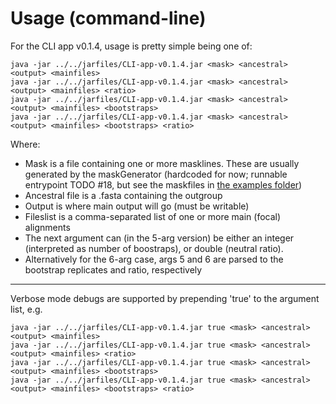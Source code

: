 # Usage (command-line)

For the CLI app v0.1.4, usage is pretty simple being one of:

```
java -jar ../../jarfiles/CLI-app-v0.1.4.jar <mask> <ancestral> <output> <mainfiles>
java -jar ../../jarfiles/CLI-app-v0.1.4.jar <mask> <ancestral> <output> <mainfiles> <ratio>
java -jar ../../jarfiles/CLI-app-v0.1.4.jar <mask> <ancestral> <output> <mainfiles> <bootstraps>
java -jar ../../jarfiles/CLI-app-v0.1.4.jar <mask> <ancestral> <output> <mainfiles> <bootstraps> <ratio>
```

Where:
 - Mask is a file containing one or more masklines. These are usually generated by the maskGenerator (hardcoded for now; runnable entrypoint TODO #18, but see the maskfiles in [the examples folder](https://github.com/jnarag/teaspoon/tree/master/examples/example_adaptarate_files/HCV_data/sub_053))
 - Ancestral file is a .fasta containing the outgroup
 - Output is where main output will go (must be writable)
 - Fileslist is a comma-separated list of one or more main (focal) alignments
 - The next argument can (in the 5-arg version) be either an integer (interpreted as number of boostraps), or double (neutral ratio).
 - Alternatively for the 6-arg case, args 5 and 6 are parsed to the bootstrap replicates and ratio, respectively
 
 ---
 Verbose mode debugs are supported by prepending 'true' to the argument list, e.g.
 ```
java -jar ../../jarfiles/CLI-app-v0.1.4.jar true <mask> <ancestral> <output> <mainfiles>
java -jar ../../jarfiles/CLI-app-v0.1.4.jar true <mask> <ancestral> <output> <mainfiles> <ratio>
java -jar ../../jarfiles/CLI-app-v0.1.4.jar true <mask> <ancestral> <output> <mainfiles> <bootstraps>
java -jar ../../jarfiles/CLI-app-v0.1.4.jar true <mask> <ancestral> <output> <mainfiles> <bootstraps> <ratio>
 ```
